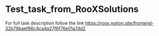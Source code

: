 # Test_task_from_RooXSolutions

For full task description follow the link
https://roox.notion.site/frontend-32b79baef66c4ca4a27f6f76e01a7dd2
